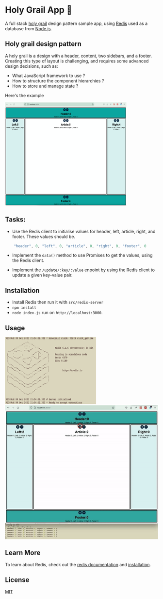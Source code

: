 # Holy Grail App 🎨

A full stack [holy grail](https://en.wikipedia.org/wiki/Holy_grail_(web_design)) design pattern sample app, using [Redis](https://redis.io/) used as a database from [Node.js](https://nodejs.org/en/).
## Holy grail design pattern

A holy grail is a design with a header, content, two sidebars, and a footer. Creating this type of layout is challenging, and requires some advanced design decisions, such as:

- What JavaScript framework to use ?
- How to structure the component hierarchies ?
- How to store and manage state ?

Here's the example

<img src = 'https://raw.githubusercontent.com/anyapages/holy-grail-app/main/public/example.png?token=ATDMTEDNTR4WVHJ53R25ZADBNPK5G' width="400" height="340"> 

## Tasks:

- Use the Redis client to initialise values for header, left, article, right, and footer. These values should be.

```javascript
    "header", 0, "left", 0, "article", 0, "right", 0, "footer", 0 
```

- Implement the ```data()``` method to use Promises to get the values, using the Redis client.

- Implement the ```/update/:key/:value``` enpoint by using the Redis client to update a given key-value pair.

## Installation

- Install Redis then run it with `src/redis-server`
- ```npm install```
- `node index.js` run on `http://localhost:3000`.

## Usage

<img src = 'https://raw.githubusercontent.com/anyapages/holy-grail-app/main/public/redis%20server.png?token=ATDMTEFBO4QJRPZRFW4K4WDBNPNYY' width="300" height="220"> 

<img src = 'https://raw.githubusercontent.com/anyapages/holy-grail-app/main/public/example.gif?token=ATDMTEAYRRPT223GZJJKUTDBNPK5I' width="550" height="440"> 

## Learn More

To learn about Redis, check out the [redis documentation](https://redis.io/documentation) and [installation](https://redis.io/download).

## License

[MIT](https://github.com/anyapages/holy-grail-app/blob/main/LICENSE) 
